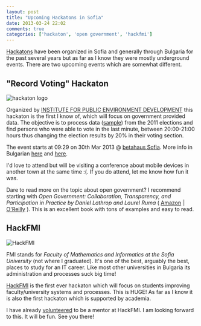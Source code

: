 ```yaml
---
layout: post
title: "Upcoming Hackatons in Sofia"
date: 2013-03-24 22:02
comments: true
categories: ['hackaton', 'open government', 'hackfmi']
---
```


[Hackatons](https://en.wikipedia.org/wiki/Hackathon)
have been organized in Sofia and generally through Bulgaria for the
past several years but as far as I know they were mostly underground events.
There are two upcoming events which are somewhat different. 

"Record Voting" Hackaton
-------------------------

![hackaton logo](http://iped.bg/pi_files/2013/03/20/16/mid_data.jpg)

Organized by [INSTITUTE FOR PUBLIC ENVIRONMENT DEVELOPMENT](http://iped.bg/en)
this hackaton is the first I know of, which will focus on government provided data.
The objective is to process data
([sample](http://results.cik.bg/el2011_t1.zip)) from the 2011 elections
and find persons who were able to vote in the last minute, between 20:00-21:00 hours thus
changing the election results by 20% in their voting section.

The event starts at 09:29 on 30th Mar 2013 @ [betahaus Sofia](http://www.betahaus.bg).
More info in Bulgarian [here](http://bogomil.info/4805) and
[here](http://iped.bg/bg/news-read/news1c).

I'd love to attend but will be visiting a conference about mobile devices in
another town at the same time :(. If you do attend, let me know how fun it was.

Dare to read more on the topic about open government? I recommend starting with
*Open Government: Collaboration, Transparency, and Participation in Practice by
Daniel Lathrop and Laurel Ruma* (
<a href="http://www.amazon.com/gp/product/0596804350/ref=as_li_ss_tl?ie=UTF8&camp=1789&creative=390957&creativeASIN=0596804350&linkCode=as2&tag=atodorovorg-20">Amazon</a><img src="http://www.assoc-amazon.com/e/ir?t=atodorovorg-20&l=as2&o=1&a=0596804350" width="1" height="1" border="0" alt="" style="border:none !important; margin:0px !important;" />
|
<a href="http://www.dpbolvw.net/click-7040110-11260198?url=http%3A%2F%2Fshop.oreilly.com%2Fproduct%2F9780596804367.do%3Fcmp%3Daf-none-book-product_cj_9780596804350_%25zp&cjsku=9780596804367" target="_top">O'Reilly</a><img src="http://www.tqlkg.com/image-7040110-11260198" width="0" height="0" border="0" style="display:none; margin:0;padding:0"/>
). This is an excellent book with tons of examples and easy to read.


HackFMI
-------

![HackFMI](http://hackfmi.com/wp-content/uploads/2013/02/cropped-hackfmi.png "HackFMI")

FMI stands for *Faculty of Mathematics and Informatics at the Sofia University* 
(not where I graduated). It's one of the
best, arguably the best, places to study for an IT career. Like most other universities in Bulgaria
its administration and processes suck big time!

[HackFMI](http://hackfmi.com/) is the first ever hackaton which will focus on students
improving faculty/university systems and processes. This is HUGE! As far as I know it is also the first
hackaton which is supported by academia. 

I have already [volunteered](https://github.com/Hackfmi/Organization-Details/pull/2) to be
a mentor at HackFMI. I am looking forward to this. It will be fun. See you there!
